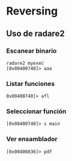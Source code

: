 # Reversing

## Uso de radare2

### Escanear binario

```null
radare2 myexec
[0x00400740]> aaa
```

### Listar funciones

```null
0x00400740]> afl
```

### Seleccionar función

```null
[0x00400740]> s main
```

### Ver ensamblador

```null
[0x00400836]> pdf
```

